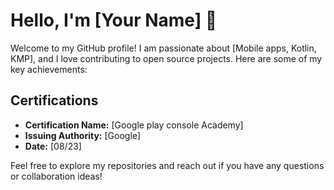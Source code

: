 # Hello, I'm [Your Name] 👋

Welcome to my GitHub profile! I am passionate about [Mobile apps, Kotlin, KMP], and I love contributing to open source projects. Here are some of my key achievements:




## Certifications

- **Certification Name:** [Google play console Academy]
- **Issuing Authority:** [Google]
- **Date:** [08/23]

Feel free to explore my repositories and reach out if you have any questions or collaboration ideas!
